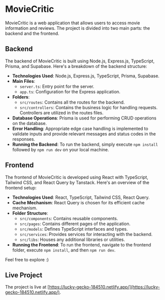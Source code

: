 # MovieCritic

MovieCritic is a web application that allows users to access movie information and reviews. The project is divided into two main parts: the backend and the frontend.

## Backend

The backend of MovieCritic is built using Node.js, Express.js, TypeScript, Prisma, and Supabase. Here's a breakdown of the backend structure:

- **Technologies Used**: Node.js, Express.js, TypeScript, Prisma, Supabase.
- **Main Files**:
  - `server.ts`: Entry point for the server.
  - `app.ts`: Configuration for the Express application.
- **Folders**:
  - `src/routes`: Contains all the routes for the backend.
  - `src/controllers`: Contains the business logic for handling requests. Controllers are utilized in the routes files.
- **Database Operations**: Prisma is used for performing CRUD operations on the database.
- **Error Handling**: Appropriate edge case handling is implemented to validate inputs and provide relevant messages and status codes in the responses.
- **Running the Backend**: To run the backend, simply execute `npm install` followed by `npm run dev` on your local machine.

## Frontend

The frontend of MovieCritic is developed using React with TypeScript, Tailwind CSS, and React Query by Tanstack. Here's an overview of the frontend setup:

- **Technologies Used**: React, TypeScript, Tailwind CSS, React Query.
- **Cache Mechanism**: React Query is chosen for its efficient cache mechanism.
- **Folder Structure**:
  - `src/components`: Contains reusable components.
  - `src/pages`: Contains different pages of the application.
  - `src/models`: Defines TypeScript interfaces and types.
  - `src/services`: Provides services for interacting with the backend.
  - `src/libs`: Houses any additional libraries or utilities.
- **Running the Frontend**: To run the frontend, navigate to the frontend folder, execute `npm install`, and then `npm run dev`.

Feel free to explore :)

## Live Project

The project is live at [https://lucky-gecko-184510.netlify.app/](https://lucky-gecko-184510.netlify.app/).

